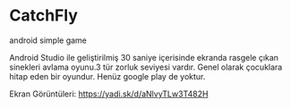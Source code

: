 # CatchFly
android simple game

Android Studio ile geliştirilmiş 30 saniye içerisinde ekranda rasgele çıkan sinekleri avlama oyunu.3 tür zorluk seviyesi vardır.
Genel olarak çocuklara hitap eden bir oyundur. Henüz google play de yoktur. 

Ekran Görüntüleri:
https://yadi.sk/d/aNlvyTLw3T482H
